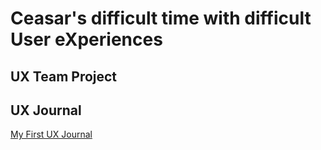 # Ceasar's difficult time with difficult User eXperiences


## UX Team Project


## UX Journal
[My First UX Journal](https://github.com/CSalas6/ux-portfolio-CSalas6/master/UX_Journal_1.md)
